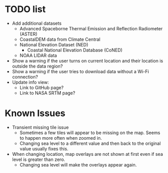 # TODO list

- Add additional datasets
    - Advanced Spaceborne Thermal Emission and Reflection Radiometer (ASTER)
    - CoastalDEM data from Climate Central
    - National Elevation Dataset (NED)
        - Coastal National Elevation Database (CoNED)
    - NOAA LIDAR data
- Show a warning if the user turns on current location and their location is outside the data region?
- Show a warning if the user tries to download data without a Wi-Fi connection?
- Update info view:
    - Link to GitHub page?
    - Link to NASA SRTM page?

# Known Issues

- Transient missing tile issue
    - Sometimes a few tiles will appear to be missing on the map. Seems to happen more often when zoomed in.
    - Changing sea level to a different value and then back to the original value usually fixes this.
- When changing location, map overlays are not shown at first even if sea level is greater than zero.
    - Changing sea level will make the overlays appear again.
